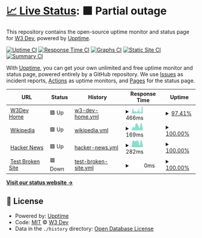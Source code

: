 # [📈 Live Status](https://status.w3dev.cloud): <!--live status--> **🟧 Partial outage**

This repository contains the open-source uptime monitor and status page for [W3 Dev](https://w3dev.in), powered by [Upptime](https://github.com/upptime/upptime).

[![Uptime CI](https://github.com/W3Dev/uptime/workflows/Uptime%20CI/badge.svg)](https://github.com/W3Dev/uptime/actions?query=workflow%3A%22Uptime+CI%22)
[![Response Time CI](https://github.com/W3Dev/uptime/workflows/Response%20Time%20CI/badge.svg)](https://github.com/W3Dev/uptime/actions?query=workflow%3A%22Response+Time+CI%22)
[![Graphs CI](https://github.com/W3Dev/uptime/workflows/Graphs%20CI/badge.svg)](https://github.com/W3Dev/uptime/actions?query=workflow%3A%22Graphs+CI%22)
[![Static Site CI](https://github.com/W3Dev/uptime/workflows/Static%20Site%20CI/badge.svg)](https://github.com/W3Dev/uptime/actions?query=workflow%3A%22Static+Site+CI%22)
[![Summary CI](https://github.com/W3Dev/uptime/workflows/Summary%20CI/badge.svg)](https://github.com/W3Dev/uptime/actions?query=workflow%3A%22Summary+CI%22)

With [Upptime](https://upptime.js.org), you can get your own unlimited and free uptime monitor and status page, powered entirely by a GitHub repository. We use [Issues](https://github.com/W3Dev/uptime/issues) as incident reports, [Actions](https://github.com/W3Dev/uptime/actions) as uptime monitors, and [Pages](https://status.w3dev.cloud) for the status page.

<!--start: status pages-->
<!-- This summary is generated by Upptime (https://github.com/upptime/upptime) -->
<!-- Do not edit this manually, your changes will be overwritten -->
<!-- prettier-ignore -->
| URL | Status | History | Response Time | Uptime |
| --- | ------ | ------- | ------------- | ------ |
| <img alt="" src="https://favicons.githubusercontent.com/w3dev.in" height="13"> [W3Dev Home](https://w3dev.in) | 🟩 Up | [w3-dev-home.yml](https://github.com/W3Dev/uptime/commits/HEAD/history/w3-dev-home.yml) | <details><summary><img alt="Response time graph" src="./graphs/w3-dev-home/response-time-week.png" height="20"> 466ms</summary><br><a href="https://status.w3dev.cloud/history/w3-dev-home"><img alt="Response time 547" src="https://img.shields.io/endpoint?url=https%3A%2F%2Fraw.githubusercontent.com%2FW3Dev%2Fuptime%2FHEAD%2Fapi%2Fw3-dev-home%2Fresponse-time.json"></a><br><a href="https://status.w3dev.cloud/history/w3-dev-home"><img alt="24-hour response time 582" src="https://img.shields.io/endpoint?url=https%3A%2F%2Fraw.githubusercontent.com%2FW3Dev%2Fuptime%2FHEAD%2Fapi%2Fw3-dev-home%2Fresponse-time-day.json"></a><br><a href="https://status.w3dev.cloud/history/w3-dev-home"><img alt="7-day response time 466" src="https://img.shields.io/endpoint?url=https%3A%2F%2Fraw.githubusercontent.com%2FW3Dev%2Fuptime%2FHEAD%2Fapi%2Fw3-dev-home%2Fresponse-time-week.json"></a><br><a href="https://status.w3dev.cloud/history/w3-dev-home"><img alt="30-day response time 561" src="https://img.shields.io/endpoint?url=https%3A%2F%2Fraw.githubusercontent.com%2FW3Dev%2Fuptime%2FHEAD%2Fapi%2Fw3-dev-home%2Fresponse-time-month.json"></a><br><a href="https://status.w3dev.cloud/history/w3-dev-home"><img alt="1-year response time 547" src="https://img.shields.io/endpoint?url=https%3A%2F%2Fraw.githubusercontent.com%2FW3Dev%2Fuptime%2FHEAD%2Fapi%2Fw3-dev-home%2Fresponse-time-year.json"></a></details> | <details><summary><a href="https://status.w3dev.cloud/history/w3-dev-home">97.41%</a></summary><a href="https://status.w3dev.cloud/history/w3-dev-home"><img alt="All-time uptime 99.52%" src="https://img.shields.io/endpoint?url=https%3A%2F%2Fraw.githubusercontent.com%2FW3Dev%2Fuptime%2FHEAD%2Fapi%2Fw3-dev-home%2Fuptime.json"></a><br><a href="https://status.w3dev.cloud/history/w3-dev-home"><img alt="24-hour uptime 96.01%" src="https://img.shields.io/endpoint?url=https%3A%2F%2Fraw.githubusercontent.com%2FW3Dev%2Fuptime%2FHEAD%2Fapi%2Fw3-dev-home%2Fuptime-day.json"></a><br><a href="https://status.w3dev.cloud/history/w3-dev-home"><img alt="7-day uptime 97.41%" src="https://img.shields.io/endpoint?url=https%3A%2F%2Fraw.githubusercontent.com%2FW3Dev%2Fuptime%2FHEAD%2Fapi%2Fw3-dev-home%2Fuptime-week.json"></a><br><a href="https://status.w3dev.cloud/history/w3-dev-home"><img alt="30-day uptime 99.40%" src="https://img.shields.io/endpoint?url=https%3A%2F%2Fraw.githubusercontent.com%2FW3Dev%2Fuptime%2FHEAD%2Fapi%2Fw3-dev-home%2Fuptime-month.json"></a><br><a href="https://status.w3dev.cloud/history/w3-dev-home"><img alt="1-year uptime 99.52%" src="https://img.shields.io/endpoint?url=https%3A%2F%2Fraw.githubusercontent.com%2FW3Dev%2Fuptime%2FHEAD%2Fapi%2Fw3-dev-home%2Fuptime-year.json"></a></details>
| <img alt="" src="https://favicons.githubusercontent.com/en.wikipedia.org" height="13"> [Wikipedia](https://en.wikipedia.org) | 🟩 Up | [wikipedia.yml](https://github.com/W3Dev/uptime/commits/HEAD/history/wikipedia.yml) | <details><summary><img alt="Response time graph" src="./graphs/wikipedia/response-time-week.png" height="20"> 169ms</summary><br><a href="https://status.w3dev.cloud/history/wikipedia"><img alt="Response time 188" src="https://img.shields.io/endpoint?url=https%3A%2F%2Fraw.githubusercontent.com%2FW3Dev%2Fuptime%2FHEAD%2Fapi%2Fwikipedia%2Fresponse-time.json"></a><br><a href="https://status.w3dev.cloud/history/wikipedia"><img alt="24-hour response time 82" src="https://img.shields.io/endpoint?url=https%3A%2F%2Fraw.githubusercontent.com%2FW3Dev%2Fuptime%2FHEAD%2Fapi%2Fwikipedia%2Fresponse-time-day.json"></a><br><a href="https://status.w3dev.cloud/history/wikipedia"><img alt="7-day response time 169" src="https://img.shields.io/endpoint?url=https%3A%2F%2Fraw.githubusercontent.com%2FW3Dev%2Fuptime%2FHEAD%2Fapi%2Fwikipedia%2Fresponse-time-week.json"></a><br><a href="https://status.w3dev.cloud/history/wikipedia"><img alt="30-day response time 199" src="https://img.shields.io/endpoint?url=https%3A%2F%2Fraw.githubusercontent.com%2FW3Dev%2Fuptime%2FHEAD%2Fapi%2Fwikipedia%2Fresponse-time-month.json"></a><br><a href="https://status.w3dev.cloud/history/wikipedia"><img alt="1-year response time 188" src="https://img.shields.io/endpoint?url=https%3A%2F%2Fraw.githubusercontent.com%2FW3Dev%2Fuptime%2FHEAD%2Fapi%2Fwikipedia%2Fresponse-time-year.json"></a></details> | <details><summary><a href="https://status.w3dev.cloud/history/wikipedia">100.00%</a></summary><a href="https://status.w3dev.cloud/history/wikipedia"><img alt="All-time uptime 100.00%" src="https://img.shields.io/endpoint?url=https%3A%2F%2Fraw.githubusercontent.com%2FW3Dev%2Fuptime%2FHEAD%2Fapi%2Fwikipedia%2Fuptime.json"></a><br><a href="https://status.w3dev.cloud/history/wikipedia"><img alt="24-hour uptime 100.00%" src="https://img.shields.io/endpoint?url=https%3A%2F%2Fraw.githubusercontent.com%2FW3Dev%2Fuptime%2FHEAD%2Fapi%2Fwikipedia%2Fuptime-day.json"></a><br><a href="https://status.w3dev.cloud/history/wikipedia"><img alt="7-day uptime 100.00%" src="https://img.shields.io/endpoint?url=https%3A%2F%2Fraw.githubusercontent.com%2FW3Dev%2Fuptime%2FHEAD%2Fapi%2Fwikipedia%2Fuptime-week.json"></a><br><a href="https://status.w3dev.cloud/history/wikipedia"><img alt="30-day uptime 100.00%" src="https://img.shields.io/endpoint?url=https%3A%2F%2Fraw.githubusercontent.com%2FW3Dev%2Fuptime%2FHEAD%2Fapi%2Fwikipedia%2Fuptime-month.json"></a><br><a href="https://status.w3dev.cloud/history/wikipedia"><img alt="1-year uptime 100.00%" src="https://img.shields.io/endpoint?url=https%3A%2F%2Fraw.githubusercontent.com%2FW3Dev%2Fuptime%2FHEAD%2Fapi%2Fwikipedia%2Fuptime-year.json"></a></details>
| <img alt="" src="https://favicons.githubusercontent.com/news.ycombinator.com" height="13"> [Hacker News](https://news.ycombinator.com) | 🟩 Up | [hacker-news.yml](https://github.com/W3Dev/uptime/commits/HEAD/history/hacker-news.yml) | <details><summary><img alt="Response time graph" src="./graphs/hacker-news/response-time-week.png" height="20"> 282ms</summary><br><a href="https://status.w3dev.cloud/history/hacker-news"><img alt="Response time 263" src="https://img.shields.io/endpoint?url=https%3A%2F%2Fraw.githubusercontent.com%2FW3Dev%2Fuptime%2FHEAD%2Fapi%2Fhacker-news%2Fresponse-time.json"></a><br><a href="https://status.w3dev.cloud/history/hacker-news"><img alt="24-hour response time 113" src="https://img.shields.io/endpoint?url=https%3A%2F%2Fraw.githubusercontent.com%2FW3Dev%2Fuptime%2FHEAD%2Fapi%2Fhacker-news%2Fresponse-time-day.json"></a><br><a href="https://status.w3dev.cloud/history/hacker-news"><img alt="7-day response time 282" src="https://img.shields.io/endpoint?url=https%3A%2F%2Fraw.githubusercontent.com%2FW3Dev%2Fuptime%2FHEAD%2Fapi%2Fhacker-news%2Fresponse-time-week.json"></a><br><a href="https://status.w3dev.cloud/history/hacker-news"><img alt="30-day response time 278" src="https://img.shields.io/endpoint?url=https%3A%2F%2Fraw.githubusercontent.com%2FW3Dev%2Fuptime%2FHEAD%2Fapi%2Fhacker-news%2Fresponse-time-month.json"></a><br><a href="https://status.w3dev.cloud/history/hacker-news"><img alt="1-year response time 263" src="https://img.shields.io/endpoint?url=https%3A%2F%2Fraw.githubusercontent.com%2FW3Dev%2Fuptime%2FHEAD%2Fapi%2Fhacker-news%2Fresponse-time-year.json"></a></details> | <details><summary><a href="https://status.w3dev.cloud/history/hacker-news">100.00%</a></summary><a href="https://status.w3dev.cloud/history/hacker-news"><img alt="All-time uptime 100.00%" src="https://img.shields.io/endpoint?url=https%3A%2F%2Fraw.githubusercontent.com%2FW3Dev%2Fuptime%2FHEAD%2Fapi%2Fhacker-news%2Fuptime.json"></a><br><a href="https://status.w3dev.cloud/history/hacker-news"><img alt="24-hour uptime 100.00%" src="https://img.shields.io/endpoint?url=https%3A%2F%2Fraw.githubusercontent.com%2FW3Dev%2Fuptime%2FHEAD%2Fapi%2Fhacker-news%2Fuptime-day.json"></a><br><a href="https://status.w3dev.cloud/history/hacker-news"><img alt="7-day uptime 100.00%" src="https://img.shields.io/endpoint?url=https%3A%2F%2Fraw.githubusercontent.com%2FW3Dev%2Fuptime%2FHEAD%2Fapi%2Fhacker-news%2Fuptime-week.json"></a><br><a href="https://status.w3dev.cloud/history/hacker-news"><img alt="30-day uptime 100.00%" src="https://img.shields.io/endpoint?url=https%3A%2F%2Fraw.githubusercontent.com%2FW3Dev%2Fuptime%2FHEAD%2Fapi%2Fhacker-news%2Fuptime-month.json"></a><br><a href="https://status.w3dev.cloud/history/hacker-news"><img alt="1-year uptime 100.00%" src="https://img.shields.io/endpoint?url=https%3A%2F%2Fraw.githubusercontent.com%2FW3Dev%2Fuptime%2FHEAD%2Fapi%2Fhacker-news%2Fuptime-year.json"></a></details>
| <img alt="" src="https://favicons.githubusercontent.com/thissitedoesnotexist.koj.co" height="13"> [Test Broken Site](https://thissitedoesnotexist.koj.co) | 🟥 Down | [test-broken-site.yml](https://github.com/W3Dev/uptime/commits/HEAD/history/test-broken-site.yml) | <details><summary><img alt="Response time graph" src="./graphs/test-broken-site/response-time-week.png" height="20"> 0ms</summary><br><a href="https://status.w3dev.cloud/history/test-broken-site"><img alt="Response time 0" src="https://img.shields.io/endpoint?url=https%3A%2F%2Fraw.githubusercontent.com%2FW3Dev%2Fuptime%2FHEAD%2Fapi%2Ftest-broken-site%2Fresponse-time.json"></a><br><a href="https://status.w3dev.cloud/history/test-broken-site"><img alt="24-hour response time 0" src="https://img.shields.io/endpoint?url=https%3A%2F%2Fraw.githubusercontent.com%2FW3Dev%2Fuptime%2FHEAD%2Fapi%2Ftest-broken-site%2Fresponse-time-day.json"></a><br><a href="https://status.w3dev.cloud/history/test-broken-site"><img alt="7-day response time 0" src="https://img.shields.io/endpoint?url=https%3A%2F%2Fraw.githubusercontent.com%2FW3Dev%2Fuptime%2FHEAD%2Fapi%2Ftest-broken-site%2Fresponse-time-week.json"></a><br><a href="https://status.w3dev.cloud/history/test-broken-site"><img alt="30-day response time 0" src="https://img.shields.io/endpoint?url=https%3A%2F%2Fraw.githubusercontent.com%2FW3Dev%2Fuptime%2FHEAD%2Fapi%2Ftest-broken-site%2Fresponse-time-month.json"></a><br><a href="https://status.w3dev.cloud/history/test-broken-site"><img alt="1-year response time 0" src="https://img.shields.io/endpoint?url=https%3A%2F%2Fraw.githubusercontent.com%2FW3Dev%2Fuptime%2FHEAD%2Fapi%2Ftest-broken-site%2Fresponse-time-year.json"></a></details> | <details><summary><a href="https://status.w3dev.cloud/history/test-broken-site">100.00%</a></summary><a href="https://status.w3dev.cloud/history/test-broken-site"><img alt="All-time uptime 100.00%" src="https://img.shields.io/endpoint?url=https%3A%2F%2Fraw.githubusercontent.com%2FW3Dev%2Fuptime%2FHEAD%2Fapi%2Ftest-broken-site%2Fuptime.json"></a><br><a href="https://status.w3dev.cloud/history/test-broken-site"><img alt="24-hour uptime 100.00%" src="https://img.shields.io/endpoint?url=https%3A%2F%2Fraw.githubusercontent.com%2FW3Dev%2Fuptime%2FHEAD%2Fapi%2Ftest-broken-site%2Fuptime-day.json"></a><br><a href="https://status.w3dev.cloud/history/test-broken-site"><img alt="7-day uptime 100.00%" src="https://img.shields.io/endpoint?url=https%3A%2F%2Fraw.githubusercontent.com%2FW3Dev%2Fuptime%2FHEAD%2Fapi%2Ftest-broken-site%2Fuptime-week.json"></a><br><a href="https://status.w3dev.cloud/history/test-broken-site"><img alt="30-day uptime 100.00%" src="https://img.shields.io/endpoint?url=https%3A%2F%2Fraw.githubusercontent.com%2FW3Dev%2Fuptime%2FHEAD%2Fapi%2Ftest-broken-site%2Fuptime-month.json"></a><br><a href="https://status.w3dev.cloud/history/test-broken-site"><img alt="1-year uptime 100.00%" src="https://img.shields.io/endpoint?url=https%3A%2F%2Fraw.githubusercontent.com%2FW3Dev%2Fuptime%2FHEAD%2Fapi%2Ftest-broken-site%2Fuptime-year.json"></a></details>

<!--end: status pages-->

[**Visit our status website →**](https://status.w3dev.cloud)

## 📄 License

- Powered by: [Upptime](https://github.com/upptime/upptime)
- Code: [MIT](./LICENSE) © [W3 Dev](https://w3dev.in)
- Data in the `./history` directory: [Open Database License](https://opendatacommons.org/licenses/odbl/1-0/)
